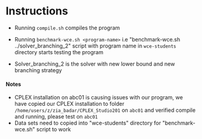 # Instructions
- Running `compile.sh` compiles the program
- Running `benchmark-wce.sh <program-name>` i.e "benchmark-wce.sh ../solver_branching_2" script with program name in `wce-students` directory starts testing the program

- Solver_branching_2 is the solver with new lower bound and new branching strategy

#### Notes
- CPLEX installation on abc01 is causing issues with our program, we have copied our CPLEX installation to folder `/home/users/z/zia_badar/CPLEX_Studio201` on `abc01` and verified compile and running, please test on `abc01`
- Data sets need to copied into "wce-students" directory for "benchmark-wce.sh" script to work
